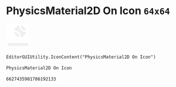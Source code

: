 # PhysicsMaterial2D On Icon `64x64`
<img src="/img/PhysicsMaterial2D%20On%20Icon.png" width=64 height=64>

``` CSharp
EditorGUIUtility.IconContent("PhysicsMaterial2D On Icon")
```
```
PhysicsMaterial2D On Icon
```
```
6627435901786192133
```
